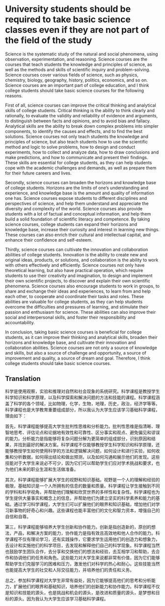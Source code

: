 # University students should be required to take basic science classes even if they are not part of the field of the study

Science is the systematic study of the natural and social phenomena, using observation, experimentation, and reasoning. Science courses are the courses that teach students the knowledge and principles of science, as well as the methods and skills of scientific inquiry and problem-solving. Science courses cover various fields of science, such as physics, chemistry, biology, geography, history, politics, economics, and so on. Science courses are an important part of college education, and I think college students should take basic science courses for the following reasons.

First of all, science courses can improve the critical thinking and analytical skills of college students. Critical thinking is the ability to think clearly and rationally, to evaluate the validity and reliability of evidence and arguments, to distinguish between facts and opinions, and to avoid bias and fallacy. Analytical skills are the ability to break down complex problems into simpler components, to identify the causes and effects, and to find the best solutions. Science courses not only teach students the knowledge and principles of science, but also teach students how to use the scientific method and logic to solve problems, how to design and conduct experiments, how to collect and analyze data, how to draw conclusions and make predictions, and how to communicate and present their findings. These skills are essential for college students, as they can help students cope with the academic challenges and demands, as well as prepare them for their future careers and lives.

Secondly, science courses can broaden the horizons and knowledge base of college students. Horizons are the limits of one’s understanding and experience, and knowledge base is the amount and quality of information one has. Science courses expose students to different disciplines and perspectives of science, and help them understand and appreciate the diversity and complexity of the world. Science courses also provide students with a lot of factual and conceptual information, and help them build a solid foundation of scientific literacy and competence. By taking science courses, college students can expand their horizons and knowledge base, increase their curiosity and interest in learning new things. These courses can also enrich their cultural and intellectual capital, and enhance their confidence and self-esteem.

Thirdly, science courses can cultivate the innovation and collaboration abilities of college students. Innovation is the ability to create new and original ideas, products, or solutions, and collaboration is the ability to work with others effectively and efficiently. Science courses not only have theoretical learning, but also have practical operation, which require students to use their creativity and imagination, to design and implement their own scientific projects, to discover and explain their own scientific phenomena. Science courses also encourage students to work in groups, to share and exchange their ideas and experiences, to learn from and help each other, to cooperate and coordinate their tasks and roles. These abilities are valuable for college students, as they can help students overcome the difficulties and pressures of learning, and stimulate their passion and enthusiasm for science. These abilities can also improve their social and interpersonal skills, and foster their responsibility and accountability.

In conclusion, taking basic science courses is beneficial for college students, as it can improve their thinking and analytical skills, broaden their horizons and knowledge base, and cultivate their innovation and collaboration abilities. Science courses are not only a source of knowledge and skills, but also a source of challenge and opportunity, a source of improvement and quality, a source of dream and goal. Therefore, I think college students should take basic science courses.

<div style="page-break-after: always;"></div>

## Translation
科学是使用观察，实验和推理对自然和社会现象的系统研究。科学课程是教授学生科学知识和科学原理，以及科学探索和解决问题的方法和技能的课程。科学课程涵盖了科学的各个领域，比如物理，化学，生物，地理，历史，政治，经济学等等。科学课程也是大学教育重要组成部分，所以我认为大学生应该学习基础科学课程，理由如下：

首先，科学课程能够提高大学生批判性思维和分析能力。批判性思维是指清晰、理智地思考、评估论点和论据地有效性和可靠性、区分事实和观点、避免偏见和谬误的能力。分析能力是指能够将复杂问题分解为更简单的组成部分，识别原因和结果，并找到最好的解决方案。科学课程不仅能够教授学生科学知识和科学原理，还能够教授学生如何使用科学的方法和逻辑解决问题，如何设计和进行实验，如何收集和分析数据，如何得出结论和做出预测，以及如何沟通和展示他们的发现。这些技能对于大学生来说必不可少，因为它们可以帮助学生们应对学术挑战和要求，也为他们未来的职业生涯和生活做准备。

其次，科学课程能够扩展大学生的视野和知识基础。视野是一个人的理解和经验的极限，基础知识是一个人所拥有的信息的数量和质量。科学课程让学生接触到不同的学科和科学视角，并帮助他们理解和欣赏世界的多样性和复杂性。科学课程也为学生提供大量事实和概念上的信息，并帮助他们为建立坚实的科学素养和能力的基础。通过学习科学课程，大学生们可以扩展他们的眼界和知识基础，增加他们对学习新事物的好奇心和兴趣。这些课程也能丰富他们的文化和智力资本，增强自己的自信和自尊。

第三，科学课程能够培养大学生创新和协作能力。创新是指创造新的，原创的想法，产品，和解决方案的能力，协作能力是指有效且高效地和他人合作的能力。科学课程不仅有理论学习，还有实践操作，它要求学生运用他们的创造力和想象力，去设计和实施他们的科学项目，去发现和解释他们自己的科学现象。科学课程当然也鼓励学生团队合作，去分享和交换他们的想法和经验，去互相学习和帮助，去合作和协调他们的任务和角色。这些能力对大学生来说都非常有价值，因为它们能够帮助学生们克服学习的困难和压力，激发他们对科学的热心和耐心。这些技能当然也能提高大学生的社交和人际交往能力，并培养他们的责任和义务。

总之，参加科学课程对大学生非常有益处，因为它能够提高他们的思考和分析能力，扩展他们的眼界和基础知识，培养他们的创新能力和协作能力。科学课程不仅是知识和技能的源头，也是挑战和机会的源头，是改进和质量的源头，是梦想和目标的源头。因为我认为大学生应该学习基础科学课程。
